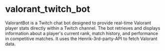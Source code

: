 # valorant_twitch_bot
 ValorantBot is a Twitch chat bot designed to provide real-time Valorant player stats directly within a Twitch channel. The bot retrieves and displays information about a player's current rank, match history, and performance in competitive matches. It uses the Henrik-3rd-party-API to fetch Valorant data.
